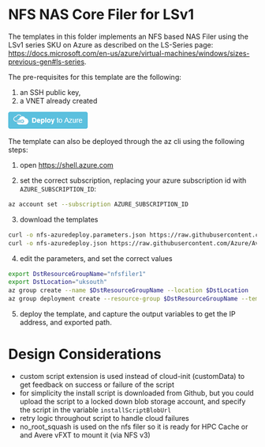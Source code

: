 # NFS NAS Core Filer for LSv1

The templates in this folder implements an NFS based NAS Filer using the LSv1 series SKU on Azure as described on the LS-Series page: https://docs.microsoft.com/en-us/azure/virtual-machines/windows/sizes-previous-gen#ls-series.

The pre-requisites for this template are the following:
1. an SSH public key,
2. a VNET already created

<a href="https://portal.azure.com/#create/Microsoft.Template/uri/https%3A%2F%2Fraw.githubusercontent.com%2FAzure%2FAvere%2Fmaster%2Fsrc%2Ftutorials%2Fnfsfiler-LSv1%2Fnfs-azuredeploy.json" target="_blank">
<img src="https://raw.githubusercontent.com/Azure/azure-quickstart-templates/master/1-CONTRIBUTION-GUIDE/images/deploytoazure.png"/>
</a>

The template can also be deployed through the az cli using the following steps:

1. open https://shell.azure.com

2. set the correct subscription, replacing your azure subscription id with `AZURE_SUBSCRIPTION_ID`:

```bash
az account set --subscription AZURE_SUBSCRIPTION_ID
```

3. download the templates

```bash
curl -o nfs-azuredeploy.parameters.json https://raw.githubusercontent.com/Azure/Avere/master/src/tutorials/nfsfiler-LSv1/nfs-azuredeploy.parameters.json
curl -o nfs-azuredeploy.json https://raw.githubusercontent.com/Azure/Avere/master/src/tutorials/nfsfiler-LSv1/nfs-azuredeploy.json
```
4. edit the parameters, and set the correct values

```bash
export DstResourceGroupName="nfsfiler1"
export DstLocation="uksouth"
az group create --name $DstResourceGroupName --location $DstLocation
az group deployment create --resource-group $DstResourceGroupName --template-file nfs-azuredeploy.json --parameters @nfs-azuredeploy.parameters.json
```

5. deploy the template, and capture the output variables to get the IP address, and exported path.

# Design Considerations

* custom script extension is used instead of cloud-init (customData) to get feedback on success or failure of the script
* for simplicity the install script is downloaded from Github, but you could upload the script to a locked down blob storage account, and specify the script in the variable `installScriptBlobUrl` 
* retry logic throughout script to handle cloud failures
* no_root_squash is used on the nfs filer so it is ready for HPC Cache or and Avere vFXT to mount it (via NFS v3)